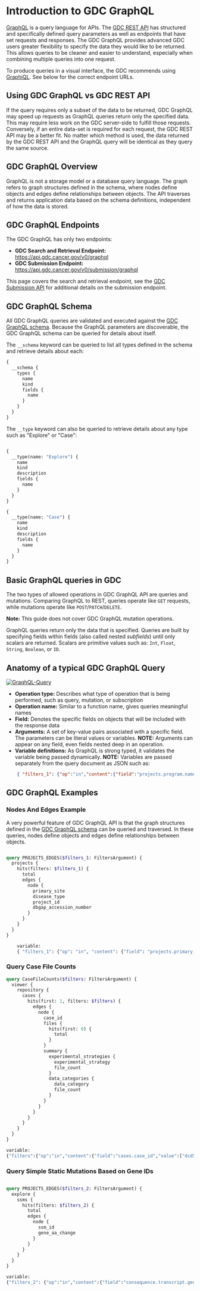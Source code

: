# Introduction to GDC GraphQL
[GraphQL](https://graphql.org/) is a query language for APIs. The [GDC REST API](https://docs.gdc.cancer.gov/API/Users_Guide/Getting_Started/) has structured and specifically defined query parameters as well as endpoints that have set requests and responses. The GDC GraphQL provides advanced GDC users greater flexibility to specify the data they would like to be returned. This allows queries to be cleaner and easier to understand, especially when combining multiple queries into one request.

To produce queries in a visual interface, the GDC recommends using [GraphiQL](https://github.com/graphql/graphiql). See below for the correct endpoint URLs.

## Using GDC GraphQL vs GDC REST API

If the query requires only a subset of the data to be returned, GDC GraphQL may speed up requests as GraphQL queries return only the specified data. This may require less work on the GDC server-side to fulfill those requests. Conversely, if an entire data-set is required for each request, the GDC REST API may be a better fit. No matter which method is used, the data returned by the GDC REST API and the GraphQL query will be identical as they query the same source.

## GDC GraphQL Overview
GraphQL is not a storage model or a database query language. The graph refers to graph structures defined in the schema, where nodes define objects and edges define relationships between objects. The API traverses and returns application data based on the schema definitions, independent of how the data is stored.

## GDC GraphQL Endpoints

The GDC GraphQL has only two endpoints:
* __GDC Search and Retrieval Endpoint:__ https://api.gdc.cancer.gov/v0/graphql
* __GDC Submission Endpoint:__ https://api.gdc.cancer.gov/v0/submission/graphql

This page covers the search and retrieval endpoint, see the [GDC Submission API](Submission.md) for additional details on the submission endpoint.

## GDC GraphQL Schema
All GDC GraphQL queries are validated and executed against the [GDC GraphQL schema]( https://github.com/NCI-GDC/portal-ui/blob/92f0dfa17838746093c3c011141d08391016da91/data/schema.graphql). Because the GraphQL parameters are discoverable, the GDC GraphQL schema can be queried for details about itself.

The `__schema` keyword can be queried to list all types defined in the schema and retrieve details about each:

```GraphQL
{
  __schema {
    types {
      name
      kind
      fields {
        name
      }
    }
  }
}
```
The `__type` keyword can also be queried to retrieve details about any type such as "Explore" or "Case":
```GraphQL

{
  __type(name: "Explore") {
    name
    kind
    description
    fields {
      name
    }
  }
}
```

```GraphQL
{
  __type(name: "Case") {
    name
    kind
    description
    fields {
      name
    }
  }
}
```

## Basic GraphQL queries in GDC
The two types of allowed operations in GDC GraphQL API are queries and mutations. Comparing GraphQL to REST, queries operate like `GET` requests, while mutations operate like `POST`/`PATCH`/`DELETE`.

__Note:__ This guide does not cover GDC GraphQL mutation operations.

GraphQL queries return only the data that is specified. Queries are built by specifying fields within fields (also called nested *subfields*) until only scalars are returned.  Scalars are primitive values such as: `Int`, `Float`, `String`, `Boolean`, or `ID`.

## Anatomy of a typical GDC GraphQL Query

 [![GraqhQL-Query](images/graphql-query.png)](images/graphql-query.png "Click to see the full image.")

- __Operation type:__ Describes what type of operation that is being performed, such as query, mutation, or subscription
- __Operation name:__ Similar to a function name, gives queries meaningful names
- __Field:__ Denotes the specific fields on objects that will be included with the response data
- __Arguments:__ A set of key-value pairs associated with a specific field. The parameters can be literal values or variables. __NOTE:__ Arguments can appear on any field, even fields nested deep in an operation.
- __Variable definitions:__ As GraphQL is strong typed, it validates the variable being passed dynamically. __NOTE:__ Variables are passed separately from the query document as JSON such as:

```json
    { "filters_1": {"op":"in","content":{"field":"projects.program.name","value":["TARGET"]}}}
```

## GDC GraphQL Examples
### Nodes And Edges Example
A very powerful feature of GDC GraphQL API is that the graph structures defined in the [GDC GraphQL schema]( https://github.com/NCI-GDC/portal-ui/blob/92f0dfa17838746093c3c011141d08391016da91/data/schema.graphql ) can be queried and traversed. In these queries, nodes define objects and edges define relationships between objects.

```GraphQL

query PROJECTS_EDGES($filters_1: FiltersArgument) {
  projects {
    hits(filters: $filters_1) {
      total
      edges {
        node {
          primary_site
          disease_type
          project_id
          dbgap_accession_number
        }
      }
    }
  }
}

    variable:
    { "filters_1": {"op": "in", "content": {"field": "projects.primary_site", "value": ["Kidney"]}}}
```

### Query Case File Counts

```GraphQL
query CaseFileCounts($filters: FiltersArgument) {
  viewer {
    repository {
      cases {
        hits(first: 1, filters: $filters) {
          edges {
            node {
              case_id
              files {
                hits(first: 0) {
                  total
                }
              }
              summary {
                experimental_strategies {
                  experimental_strategy
                  file_count
                }
                data_categories {
                  data_category
                  file_count
                }
              }
            }
          }
        }
      }
    }
  }
}

variable:
{"filters":{"op":"in","content":{"field":"cases.case_id","value":["dcd5860c-7e3a-44f3-a732-fe92fe3fe300"]}}}
```

### Query Simple Static Mutations Based on Gene IDs

```GraphQL

query PROJECTS_EDGES($filters_2: FiltersArgument) {
  explore {
    ssms {
      hits(filters: $filters_2) {
        total
        edges {
          node {
            ssm_id
            gene_aa_change
          }
        }
      }
    }
  }
}

variable:
{"filters_2": {"op":"in","content":{"field":"consequence.transcript.gene.gene_id","value":["ENSG00000155657"]}}}
```
